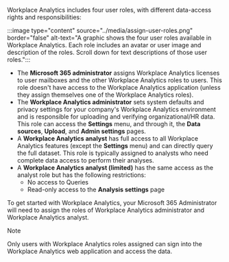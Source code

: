 Workplace Analytics includes four user roles, with different data-access rights and responsibilities:

:::image type="content" source="../media/assign-user-roles.png" border="false" alt-text="A graphic shows the four user roles available in Workplace Analytics. Each role includes an avatar or user image and description of the roles. Scroll down for text descriptions of those user roles.":::

- The **Microsoft 365 administrator** assigns Workplace Analytics licenses to user mailboxes and the other Workplace Analytics roles to users. This role doesn't have access to the Workplace Analytics application (unless they assign themselves one of the Workplace Analytics roles).
- The **Workplace Analytics administrator** sets system defaults and privacy settings for your company's Workplace Analytics environment and is responsible for uploading and verifying organizational/HR data. This role can access the **Settings** menu, and through it, the **Data sources**, **Upload**, and **Admin settings** pages.
- A **Workplace Analytics analyst** has full access to all Workplace Analytics features (except the **Settings** menu) and can directly query the full dataset. This role is typically assigned to analysts who need complete data access to perform their analyses.
- A **Workplace Analytics analyst (limited)** has the same access as the analyst role but has the following restrictions:
   - No access to Queries
   - Read-only access to the **Analysis settings** page

To get started with Workplace Analytics, your Microsoft 365 Administrator will need to assign the roles of Workplace Analytics administrator and Workplace Analytics analyst.

>[!NOTE]
>Only users with Workplace Analytics roles assigned can sign into the Workplace Analytics web application and access the data.